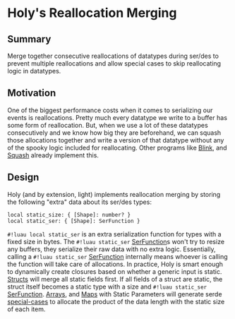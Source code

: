 # Holy's Reallocation Merging

## Summary

Merge together consecutive reallocations of datatypes during ser/des to prevent multiple reallocations and allow special
cases to skip reallocating logic in datatypes.

## Motivation

One of the biggest performance costs when it comes to serializing our events is reallocations. Pretty much every
datatype we write to a buffer has some form of reallocation. But, when we use a lot of these datatypes consecutively and
we know how big they are beforehand, we can squash those allocations together and write a version of that datatype
without any of the spooky logic included for reallocating. Other programs like
<a href="https://github.com/1Axen/blink" target="_blank">Blink</a>, and
<a href="https://github.com/Data-Oriented-House/Squash" target="_blank">Squash</a> already implement this.

## Design

Holy (and by extension, light) implements reallocation merging by storing the following "extra" data about its ser/des
types:

```luau
local static_size: { [Shape]: number? }
local static_ser: { [Shape]: SerFunction }
```

`#!luau local static_ser` is an extra serialization function for types with a fixed size in bytes. The
`#!luau static_ser` [SerFunction](./index.md)s won't try to resize any buffers, they serialize their raw data with
no extra logic. Essentially, calling a `#!luau static_ser` [SerFunction](./index.md) internally means whoever is
calling the function will take care of allocations. In practice, Holy is smart enough to dynamically create closures
based on whether a generic input is static. [Structs](../../../api/constants/datatypes/generics/struct.md) will
merge all static fields first. If all fields of a struct are static, the struct itself becomes a static type with a size
and `#!luau static_ser` [SerFunction](./index.md). [Arrays](../../../api/constants/datatypes/generics/arr.md), and
[Maps](../../../api/constants/datatypes/generics/map.md) with Static Parameters will generate serde
[special-cases](./special_cased_generics.md) to allocate the product of the data length with the static size of each
item.
